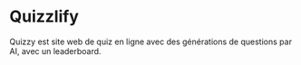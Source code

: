 # Quizzlify
Quizzy est site web de quiz en ligne avec des générations de questions par AI, avec un leaderboard.
